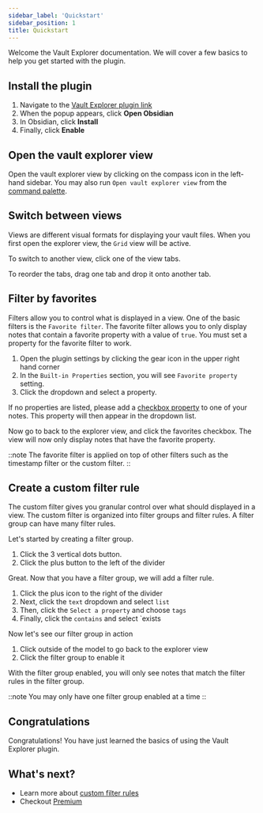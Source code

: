 ```yaml
---
sidebar_label: 'Quickstart'
sidebar_position: 1
title: Quickstart
---
```


Welcome the Vault Explorer documentation. We will cover a few basics to help you get started with the plugin.

## Install the plugin

1. Navigate to the [Vault Explorer plugin link](https://obsidian.md/plugins?id=vault-explorer)
2. When the popup appears, click **Open Obsidian**
3. In Obsidian, click **Install**
4. Finally, click **Enable**

## Open the vault explorer view

Open the vault explorer view by clicking on the compass icon in the left-hand sidebar. You may also run `Open vault explorer view` from the [command palette](https://help.obsidian.md/Plugins/Command+palette).

## Switch between views

Views are different visual formats for displaying your vault files. When you first open the explorer view, the `Grid` view will be active.

To switch to another view, click one of the view tabs.

To reorder the tabs, drag one tab and drop it onto another tab.

## Filter by favorites

Filters allow you to control what is displayed in a view. One of the basic filters is the `Favorite filter`. The favorite filter allows you to only display notes that contain a favorite property with a value of `true`. You must set a property for the favorite filter to work.

1. Open the plugin settings by clicking the gear icon in the upper right hand corner
2. In the `Built-in Properties` section, you will see `Favorite property` setting.
3. Click the dropdown and select a property.

If no properties are listed, please add a [checkbox property](https://help.obsidian.md/Editing+and+formatting/Properties) to one of your notes. This property will then appear in the dropdown list.

Now go to back to the explorer view, and click the favorites checkbox. The view will now only display notes that have the favorite property.

::note
The favorite filter is applied on top of other filters such as the timestamp filter or the custom filter.
::

## Create a custom filter rule

The custom filter gives you granular control over what should displayed in a view. The custom filter is organized into filter groups and filter rules. A filter group can have many filter rules.

Let's started by creating a filter group.

1. Click the 3 vertical dots button.
2. Click the plus button to the left of the divider

Great. Now that you have a filter group, we will add a filter rule.

1. Click the plus icon to the right of the divider
2. Next, click the `text` dropdown and select `list`
3. Then, click the `Select a property` and choose `tags`
4. Finally, click the `contains` and select `exists

Now let's see our filter group in action
1. Click outside of the model to go back to the explorer view
2. Click the filter group to enable it

With the filter group enabled, you will only see notes that match the filter rules in the filter group.

::note
You may only have one filter group enabled at a time
::


## Congratulations

Congratulations! You have just learned the basics of using the Vault Explorer plugin.

## What's next?
- Learn more about [custom filter rules](./view-options/custom-filter#filter-rules)
- Checkout [Premium](./premium)